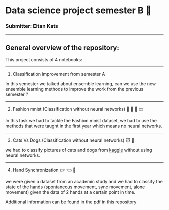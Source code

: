 # Data science project semester B :mechanical_arm:

### Submitter: Eitan Kats

-----
## General overview of the repository:

This project consists of 4 notebooks:

------
1. Classification improvement from semester A

In this semester we talked about ensemble learning, can we use the new ensemble learning methods to improve the work from the previous semester ? 

------

2. Fashion mnist (Classification  without neural networks) :womans_clothes:	:jeans:	:dress:	:shorts:	

In this task we had to tackle the Fashion mnist dataset, we had to use the methods that were taught in the first year which means no neural networks.


------

3. Cats Vs Dogs (Classification without neural networks) :cat:	 :dog:

we had to classify pictures of cats and dogs from [kaggle](https://www.kaggle.com/c/dogs-vs-cats) without using neural networks.


----
4. Hand Synchronization :point_right:	 :point_left:	 :raised_hands:	

we were given a dataset from an academic study and we had to classify the state of the hands (spontaneous movement, sync movement, alone movement) given the data of 2 hands at a certain point in time.


Additional information can be found in the pdf in this repository